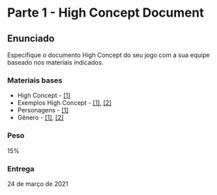 # Parte 1 - High Concept Document

## Enunciado

Especifique o documento High Concept do seu jogo com a sua equipe baseado nos materiais indicados.

### Materiais bases

- High Concept - [[1]](http://www.csc.kth.se/utbildning/kth/kurser/DH2640/grip08/HighConceptTemplate-Inl4.pdf)
- Exemplos High Concept - [[1]](https://lizlansdown.files.wordpress.com/2011/04/mmpp-high-concept.pdf), [[2]](https://www.slideshare.net/SaiNarayan2/high-concept-document-for-the-nightmare)
- Personagens - [[1]](https://www.estudopratico.com.br/literatura-conheca-os-tipos-de-personagens/)
- Gênero - [[1]](https://www.oficinadanet.com.br/games/27221-fps-moba-rpg-mmo-entenda-os-principais-generos-de-jogos), [[2]](https://clubedodesign.com/2014/quais-sao-os-generos-de-jogos-de-video-game/)

### Peso
15%

### Entrega
24 de março de 2021